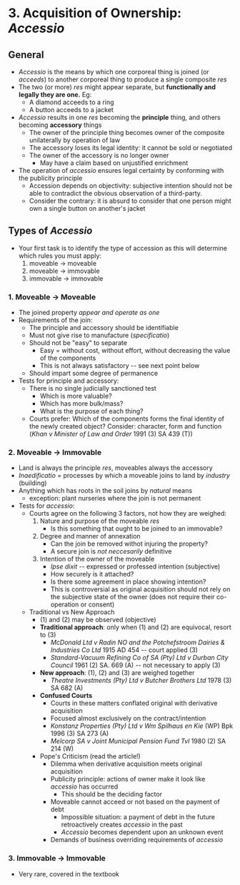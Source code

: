 # 3. Acquisition of Ownership: *Accessio*


## General
- *Accessio* is the means by which one corporeal thing is joined (or *acceeds*)
    to another corporeal thing to produce a single composite *res*
- The two (or more) *res* might appear separate, but **functionally and legally they are
    one.** Eg:
    - A diamond acceeds to a ring
    - A button acceeds to a jacket
- *Accessio* results in one *res* becoming the **principle** thing, and others
    becoming **accessory** things
    - The owner of the principle thing becomes owner of the composite
        unilaterally by operation of law
    - The accessory loses its legal identity: it cannot be sold or negotiated
    - The owner of the accessory is no longer owner
        - May have a claim based on unjustified enrichment
- The operation of *accessio* ensures legal certainty by conforming with the
    publicity principle
    - Accession depends on objectivity: subjective intention should not be able
        to contradict the obvious observation of a third-party.
    - Consider the contrary: it is absurd to consider that one person might own
        a single button on another's jacket


## Types of *Accessio*
- Your first task is to identify the type of accession as this will determine
    which rules you must apply:
    1. moveable &rarr; moveable
    2. moveable &rarr; immovable
    3. immovable &rarr; immovable


### 1. Moveable &rarr; Moveable
- The joined property *appear and operate as one*
- Requirements of the join:
    - The principle and accessory should be identifiable
    - Must not give rise to manufacture (*specificatio*)
    - Should not be "easy" to separate
        - Easy = without cost, without effort, without decreasing the value of
            the components
        - This is not always satisfactory -- see next point below
    - Should impart some degree of permanence
- Tests for principle and accessory:
    - There is no single judicially sanctioned test
        - Which is more valuable?
        - Which has more bulk/mass?
        - What is the purpose of each thing?
    - Courts prefer: Which of the components forms the final identity of the
        newly created object? Consider: character, form and function (*Khan v Minister of
        Law and Order* 1991 (3) SA 439 (T))


### 2. Moveable &rarr; Immovable
- Land is always the principle *res*, moveables always the accessory
- *Inaedificatio* = processes by which a moveable joins to land by *industry* (building)
- Anything which has roots in the soil joins by *natural* means
    - exception: plant nurseries where the join is not permanent
- Tests for *accessio*:
    - Courts agree on the following 3 factors, not how they are weighed:
        1. Nature and purpose of the moveable *res*
            - Is this something that ought to be joined to an immovable?
        2. Degree and manner of annexation
            - Can the join be removed withot injuring the property?
            - A secure join is *not neccesarily* definitive
        3. Intention of the owner of the moveable
            - *Ipse dixit* -- expressed or professed intention (subjective)
            - How securely is it attached?
            - Is there some agreement in place showing intention?
            - This is controversial as original acquisition should not rely on
                the subjective state of the owner (does not require their
                co-operation or consent)
    - Traditional vs New Approach
        - (1) and (2) may be observed (objective)
        - **Traditional approach**: only when (1) and (2) are equivocal, resort to (3)
            - *McDonald Ltd v Radin NO and the Potchefstroom Dairies & Industries Co
                Ltd* 1915 AD 454 -- court applied (3)
            - *Standard-Vacuum Refining Co of SA (Pty) Ltd v Durban City Council*
                1961 (2) SA. 669 (A) -- not necessary to apply (3)
        - **New approach**: (1), (2) and (3) are weighed together
            - *Theatre Investments (Pty) Ltd v Butcher Brothers Ltd* 1978 (3) SA 682 (A)
        - **Confused Courts**
            - Courts in these matters conflated original with derivative
                acquisition
            - Focused almost exclusively on the contract/intention
            - *Konstanz Properties (Pty) Ltd v Wm Spilhaus en Kie* (WP) Bpk 1996 (3) SA 273 (A)
            - *Melcorp SA v Joint Municipal Pension Fund Tvl* 1980 (2) SA 214 (W)
        - Pope's Criticism (read the article!)
            - Dilemma when derivative acquisition meets original acquisition
            - Publicity principle: actions of owner make it look like
                *accessio* has occurred
                - This should be the deciding factor
            - Moveable cannot acceed or not based on the payment of debt
                - Impossible situation: a payment of debt in the future
                    retroactively creates *accessio* in the past
                - *Accessio* becomes dependent upon an unknown event
            - Demands of business overriding requirements of *accessio*


### 3. Immovable &rarr; Immovable
- Very rare, covered in the textbook

